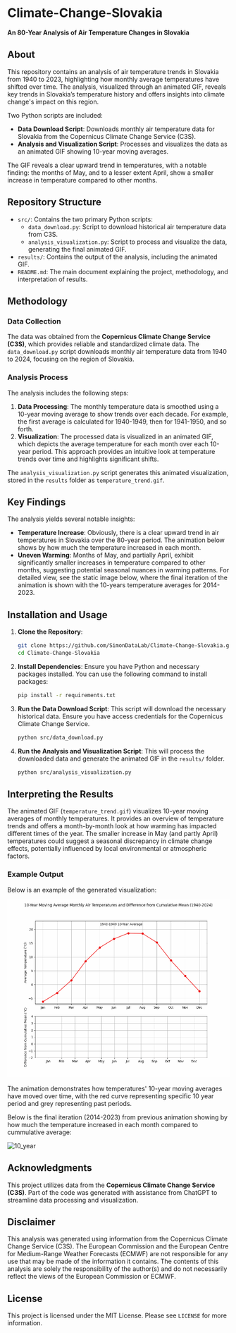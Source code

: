 # Climate-Change-Slovakia

**An 80-Year Analysis of Air Temperature Changes in Slovakia**

## About

This repository contains an analysis of air temperature trends in Slovakia from 1940 to 2023, highlighting how monthly average temperatures have shifted over time. The analysis, visualized through an animated GIF, reveals key trends in Slovakia’s temperature history and offers insights into climate change's impact on this region.

Two Python scripts are included:
- **Data Download Script**: Downloads monthly air temperature data for Slovakia from the Copernicus Climate Change Service (C3S).
- **Analysis and Visualization Script**: Processes and visualizes the data as an animated GIF showing 10-year moving averages.

The GIF reveals a clear upward trend in temperatures, with a notable finding: the months of May, and to a lesser extent April, show a smaller increase in temperature compared to other months.

## Repository Structure

- `src/`: Contains the two primary Python scripts:
  - `data_download.py`: Script to download historical air temperature data from C3S.
  - `analysis_visualization.py`: Script to process and visualize the data, generating the final animated GIF.
- `results/`: Contains the output of the analysis, including the animated GIF.
- `README.md`: The main document explaining the project, methodology, and interpretation of results.

## Methodology

### Data Collection

The data was obtained from the **Copernicus Climate Change Service (C3S)**, which provides reliable and standardized climate data. The `data_download.py` script downloads monthly air temperature data from 1940 to 2024, focusing on the region of Slovakia.

### Analysis Process

The analysis includes the following steps:
1. **Data Processing**: The monthly temperature data is smoothed using a 10-year moving average to show trends over each decade. For example, the first average is calculated for 1940-1949, then for 1941-1950, and so forth.
2. **Visualization**: The processed data is visualized in an animated GIF, which depicts the average temperature for each month over each 10-year period. This approach provides an intuitive look at temperature trends over time and highlights significant shifts.

The `analysis_visualization.py` script generates this animated visualization, stored in the `results` folder as `temperature_trend.gif`.

## Key Findings

The analysis yields several notable insights:
- **Temperature Increase**: Obviously, there is a clear upward trend in air temperatures in Slovakia over the 80-year period. The animation below shows by how much the temperature increased in each month.
- **Uneven Warming**: Months of May, and partially April, exhibit significantly smaller increases in temperature compared to other months, suggesting potential seasonal nuances in warming patterns. For detailed view, see the static image below, where the final iteration of the animation is shown with the 10-years temperature averages for 2014-2023. 

## Installation and Usage

1. **Clone the Repository**:
    ```bash
    git clone https://github.com/SimonDataLab/Climate-Change-Slovakia.git
    cd Climate-Change-Slovakia
    ```

2. **Install Dependencies**:
   Ensure you have Python and necessary packages installed. You can use the following command to install packages:
    ```bash
    pip install -r requirements.txt
    ```

3. **Run the Data Download Script**:
   This script will download the necessary historical data. Ensure you have access credentials for the Copernicus Climate Change Service.
    ```bash
    python src/data_download.py
    ```

4. **Run the Analysis and Visualization Script**:
   This will process the downloaded data and generate the animated GIF in the `results/` folder.
    ```bash
    python src/analysis_visualization.py
    ```

## Interpreting the Results

The animated GIF (`temperature_trend.gif`) visualizes 10-year moving averages of monthly temperatures. It provides an overview of temperature trends and offers a month-by-month look at how warming has impacted different times of the year. The smaller increase in May (and partly April) temperatures could suggest a seasonal discrepancy in climate change effects, potentially influenced by local environmental or atmospheric factors.

### Example Output

Below is an example of the generated visualization:

![Temperature Trend Animation](results/temperature_trend.gif)

The animation demonstrates how temperatures' 10-year moving averages have moved over time, with the red curve representing specific 10 year period and grey representing past periods.

Below is the final iteration (2014-2023) from previous animation showing by how much the temperature increased in each month compared to cummulative average:

![10_year](https://github.com/user-attachments/assets/81917482-b276-496b-8893-47a47edbe242)


## Acknowledgments

This project utilizes data from the **Copernicus Climate Change Service (C3S)**. Part of the code was generated with assistance from ChatGPT to streamline data processing and visualization.

## Disclaimer

This analysis was generated using information from the Copernicus Climate Change Service (C3S). The European Commission and the European Centre for Medium-Range Weather Forecasts (ECMWF) are not responsible for any use that may be made of the information it contains. The contents of this analysis are solely the responsibility of the author(s) and do not necessarily reflect the views of the European Commission or ECMWF.


## License

This project is licensed under the MIT License. Please see `LICENSE` for more information.
